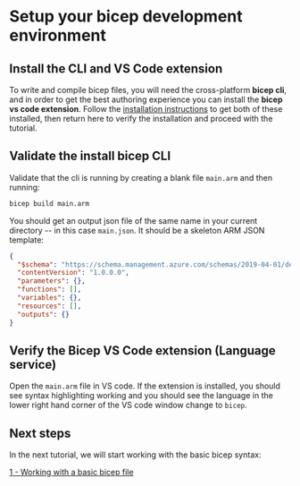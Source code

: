 # Setup your bicep development environment

## Install the CLI and VS Code extension

To write and compile bicep files, you will need the cross-platform **bicep cli**, and in order to get the best authoring experience you can install the **bicep vs code extension**. Follow the [installation instructions](../installing.md) to get both of these installed, then return here to verify the installation and proceed with the tutorial.

## Validate the install bicep CLI

Validate that the cli is running by creating a blank file `main.arm` and then running:

```bash
bicep build main.arm
```

You should get an output json file of the same name in your current directory -- in this case `main.json`. It should be a skeleton ARM JSON template:

```json
{
  "$schema": "https://schema.management.azure.com/schemas/2019-04-01/deploymentTemplate.json#",
  "contentVersion": "1.0.0.0",
  "parameters": {},
  "functions": [],
  "variables": {},
  "resources": [],
  "outputs": {}
}
```

## Verify the Bicep VS Code extension (Language service)

Open the `main.arm` file in VS code. If the extension is installed, you should see syntax highlighting working and you should see the language in the lower right hand corner of the VS code window change to `bicep`.

## Next steps

In the next tutorial, we will start working with the basic bicep syntax:

[1 - Working with a basic bicep file](./01-simple-template.md)
